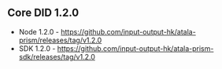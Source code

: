 ## Core DID 1.2.0

* Node 1.2.0 - https://github.com/input-output-hk/atala-prism/releases/tag/v1.2.0
* SDK 1.2.0 - https://github.com/input-output-hk/atala-prism-sdk/releases/tag/v1.2.0